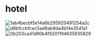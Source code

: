 # hotel


![1ab4becbf5e14a6b295920491254a2c](https://user-images.githubusercontent.com/49120153/150360444-776b4bbb-3896-4f51-8951-da948f118c75.png)
![d8bfccbfcec5ad8ab9da4b14e3541a1](https://user-images.githubusercontent.com/49120153/150360470-ebba43fb-eff4-4c0c-8ef9-4888ea2bb50d.png)
![0b203ca41d90b4f9201194635935829](https://user-images.githubusercontent.com/49120153/150360482-f395abef-8c01-41bd-b0c7-30bd7d3d2219.png)
